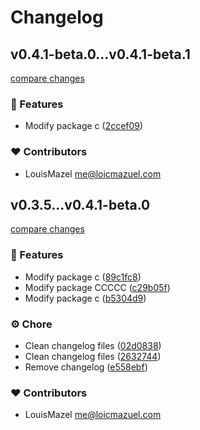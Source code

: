 # Changelog

## v0.4.1-beta.0...v0.4.1-beta.1

[compare changes](https://github.com/LouisMazel/test-changelogen-monorepo/compare/v0.4.1-beta.0...v0.4.1-beta.1)

### 🚀 Features

- Modify package c ([2ccef09](https://github.com/LouisMazel/test-changelogen-monorepo/commit/2ccef09))

### ❤️ Contributors

- LouisMazel <me@loicmazuel.com>


## v0.3.5...v0.4.1-beta.0

[compare changes](https://github.com/LouisMazel/test-changelogen-monorepo/compare/v0.3.5...v0.4.1-beta.0)

### 🚀 Features

- Modify package c ([89c1fc8](https://github.com/LouisMazel/test-changelogen-monorepo/commit/89c1fc8))
- Modify package CCCCC ([c29b05f](https://github.com/LouisMazel/test-changelogen-monorepo/commit/c29b05f))
- Modify package c ([b5304d9](https://github.com/LouisMazel/test-changelogen-monorepo/commit/b5304d9))

### ⚙️ Chore

- Clean changelog files ([02d0838](https://github.com/LouisMazel/test-changelogen-monorepo/commit/02d0838))
- Clean changelog files ([2632744](https://github.com/LouisMazel/test-changelogen-monorepo/commit/2632744))
- Remove changelog ([e558ebf](https://github.com/LouisMazel/test-changelogen-monorepo/commit/e558ebf))

### ❤️ Contributors

- LouisMazel <me@loicmazuel.com>

